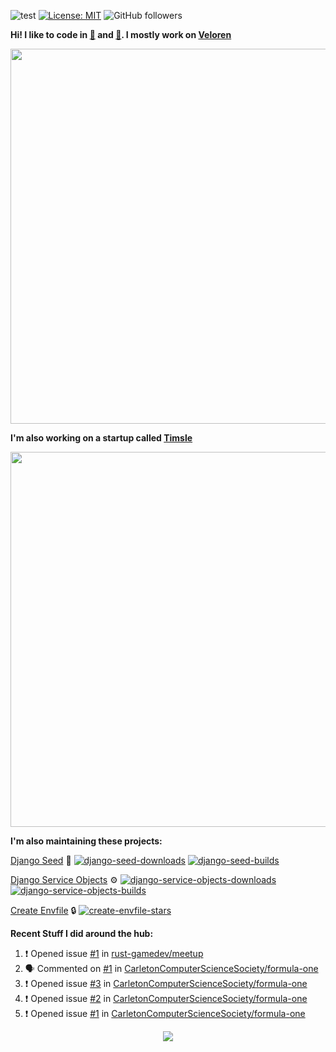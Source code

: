 ![test](https://hits.seeyoufarm.com/api/count/incr/badge.svg?url=https://github.com/AngelOnFira)
[![License: MIT](https://img.shields.io/badge/License-MIT-yellow.svg)](https://opensource.org/licenses/MIT)
![GitHub followers](https://img.shields.io/github/followers/angelonfira?style=social)

**Hi! I like to code in [:crab:](https://www.rust-lang.org/) and [:snake:](https://www.python.org/). I mostly work on [Veloren](https://veloren.net)**

<p align="center">
  <img width="600" src="https://media.discordapp.net/attachments/444005079410802699/730566298073038949/rsz_5f0656b6aa176.png">
</p>

**I'm also working on a startup called [Timsle](https://timsle.com)**

<p align="center">
  <img width="600" src="https://media.discordapp.net/attachments/444005079410802699/730566842674053130/rsz_5f0657242abb4.png">
</p>

**I'm also maintaining these projects:**

[Django Seed](https://github.com/Brobin/django-seed)
:seedling:
[![django-seed-downloads](https://pepy.tech/badge/django-seed)](https://pepy.tech/project/django-seed)
[![django-seed-builds](https://github.com/Brobin/django-seed/workflows/Test/badge.svg)](https://github.com/Brobin/django-seed)

[Django Service Objects](https://github.com/mixxorz/django-service-objects)
:gear:
[![django-service-objects-downloads](https://pepy.tech/badge/django-service-objects)](https://pepy.tech/project/django-service-objects)
[![django-service-objects-builds](https://github.com/mixxorz/django-service-objects/actions/workflows/test.yml/badge.svg)](https://github.com/mixxorz/django-service-objects/actions/workflows/test.yml)

[Create Envfile](https://github.com/SpicyPizza/create-envfile)
:lock:
[![create-envfile-stars](https://img.shields.io/github/stars/SpicyPizza/create-envfile?style=social)](https://github.com/SpicyPizza/create-envfile)

**Recent Stuff I did around the hub:**

<!--START_SECTION:activity-->
1. ❗️ Opened issue [#1](https://github.com/rust-gamedev/meetup/issues/1) in [rust-gamedev/meetup](https://github.com/rust-gamedev/meetup)
2. 🗣 Commented on [#1](https://github.com/CarletonComputerScienceSociety/formula-one/issues/1) in [CarletonComputerScienceSociety/formula-one](https://github.com/CarletonComputerScienceSociety/formula-one)
3. ❗️ Opened issue [#3](https://github.com/CarletonComputerScienceSociety/formula-one/issues/3) in [CarletonComputerScienceSociety/formula-one](https://github.com/CarletonComputerScienceSociety/formula-one)
4. ❗️ Opened issue [#2](https://github.com/CarletonComputerScienceSociety/formula-one/issues/2) in [CarletonComputerScienceSociety/formula-one](https://github.com/CarletonComputerScienceSociety/formula-one)
5. ❗️ Opened issue [#1](https://github.com/CarletonComputerScienceSociety/formula-one/issues/1) in [CarletonComputerScienceSociety/formula-one](https://github.com/CarletonComputerScienceSociety/formula-one)
<!--END_SECTION:activity-->

<p align="center">
  <img src="https://github-profile-trophy.vercel.app/?username=angelonfira&column=4&theme=nord&margin-w=15&margin-h=15">
</p>
